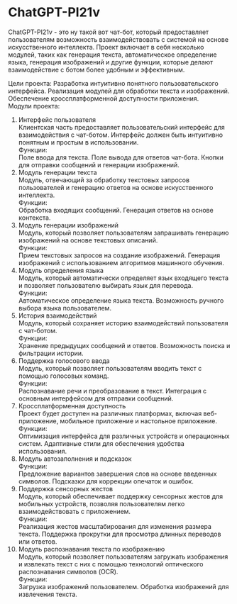 # ChatGPT-PI21v
ChatGPT-PI21v - это ну такой вот чат-бот, который предоставляет пользователям возможность взаимодействовать с системой на основе искусственного интеллекта. Проект включает в себя несколько модулей, таких как генерация текста, автоматическое определение языка, генерация изображений и другие функции, которые делают взаимодействие с ботом более удобным и эффективным.

Цели проекта:
Разработка интуитивно понятного пользовательского интерфейса.
Реализация модулей для обработки текста и изображений.
Обеспечение кроссплатформенной доступности приложения.
<br>Модули проекта:
  1. Интерфейс пользователя<br>
    Клиентская часть предоставляет пользовательский интерфейс для взаимодействия с чат-ботом. Интерфейс должен быть интуитивно понятным и простым в использовании.
    <br>Функции:<br>
  Поле ввода для текста.
  Поле вывода для ответов чат-бота.
  Кнопки для отправки сообщений и генерации изображений.
  3. Модуль генерации текста<br>
    Модуль, отвечающий за обработку текстовых запросов пользователей и генерацию ответов на основе искусственного интеллекта.
    <br>Функции:<br>
  Обработка входящих сообщений.
  Генерация ответов на основе контекста.
  4. Модуль генерации изображений<br>
    Модуль, который позволяет пользователям запрашивать генерацию изображений на основе текстовых описаний.
    <br>Функции:<br>
  Прием текстовых запросов на создание изображений.
  Генерация изображений с использованием алгоритмов машинного обучения.
  5. Модуль определения языка<br>
    Модуль, который автоматически определяет язык входящего текста и позволяет пользователю выбирать язык для перевода.
    <br>Функции:<br>
  Автоматическое определение языка текста.
  Возможность ручного выбора языка пользователем.
  6. История взаимодействий<br>
    Модуль, который сохраняет историю взаимодействий пользователя с чат-ботом.
    <br>Функции:<br>
  Хранение предыдущих сообщений и ответов.
  Возможность поиска и фильтрации истории.
  7. Поддержка голосового ввода<br>
    Модуль, который позволяет пользователям вводить текст с помощью голосовых команд.
    <br>Функции:<br>
  Распознавание речи и преобразование в текст.
  Интеграция с основным интерфейсом для отправки сообщений.
  8. Кроссплатформенная доступность<br>
    Проект будет доступен на различных платформах, включая веб-приложение, мобильное приложение и настольное приложение.
    <br>Функции:<br>
  Оптимизация интерфейса для различных устройств и операционных систем.
  Адаптивные стили для обеспечения удобства использования.
  9. Модуль автозаполнения и подсказок
    <br>Функции:<br>
  Предложение вариантов завершения слов на основе введенных символов.
  Подсказки для коррекции опечаток и ошибок.
  10. Поддержка сенсорных жестов<br>
    Модуль, который обеспечивает поддержку сенсорных жестов для мобильных устройств, позволяя пользователям легко взаимодействовать с приложением.
    <br>Функции:<br>
  Реализация жестов масштабирования для изменения размера текста.
  Поддержка прокрутки для просмотра длинных переводов или ответов.
  11. Модуль распознавания текста по изображению<br>
    Модуль, который позволяет пользователям загружать изображения и извлекать текст с них с помощью технологий оптического распознавания символов (OCR).
    <br>Функции:<br>
  Загрузка изображений пользователем.
  Обработка изображений для извлечения текста.
